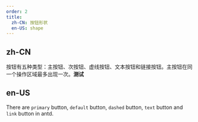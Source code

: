 ```yaml
---
order: 2
title:
  zh-CN: 按钮形状
  en-US: shape
---
```


## zh-CN

按钮有五种类型：主按钮、次按钮、虚线按钮、文本按钮和链接按钮。主按钮在同一个操作区域最多出现一次。**测试**

## en-US

There are `primary` button, `default` button, `dashed` button, `text` button and `link` button in antd.

